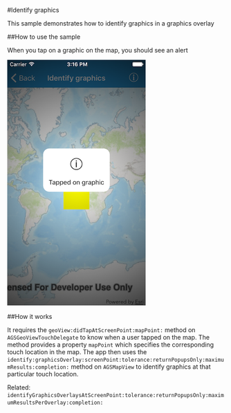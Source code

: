 #Identify graphics

This sample demonstrates how to identify graphics in a graphics overlay

##How to use the sample

When you tap on a graphic on the map, you should see an alert

![](image1.png)

##How it works

It requires the `geoView:didTapAtScreenPoint:mapPoint:` method on `AGSGeoViewTouchDelegate` to know when a user tapped on the map. The method provides a property `mapPoint` which specifies the corresponding touch location in the map. The app then uses the `identify:graphicsOverlay:screenPoint:tolerance:returnPopupsOnly:maximumResults:completion:` method on `AGSMapView` to identify graphics at that particular touch location.

Related: `identifyGraphicsOverlaysAtScreenPoint:tolerance:returnPopupsOnly:maximumResultsPerOverlay:completion:`




